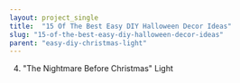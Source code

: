 ```yaml
---
layout: project_single
title:  "15 Of The Best Easy DIY Halloween Decor Ideas"
slug: "15-of-the-best-easy-diy-halloween-decor-ideas"
parent: "easy-diy-christmas-light"
---
```

4. "The Nightmare Before Christmas" Light